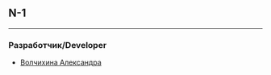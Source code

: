 <div>

## N-1
</div>

___
### Разработчик/Developer
- [Волчихина Александра](https://github.com/Homychok)
